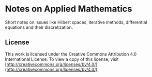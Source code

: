 # Notes on Applied Mathematics #

Short notes on issues like Hilbert spaces, iterative methods, differential equations and their discretization.

## License ##

This work is licensed under the Creative Commons Attribution 4.0 International License. To view a copy of this license, visit [http://creativecommons.org/licenses/by/4.0/](http://creativecommons.org/licenses/by/4.0/).
